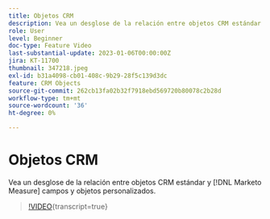 ```yaml
---
title: Objetos CRM
description: Vea un desglose de la relación entre objetos CRM estándar y [!DNL Marketo Measure] campos y objetos personalizados.
role: User
level: Beginner
doc-type: Feature Video
last-substantial-update: 2023-01-06T00:00:00Z
jira: KT-11700
thumbnail: 347218.jpeg
exl-id: b31a4098-cb01-408c-9b29-28f5c139d3dc
feature: CRM Objects
source-git-commit: 262cb13fa02b32f7918ebd569720b80078c2b28d
workflow-type: tm+mt
source-wordcount: '36'
ht-degree: 0%

---
```


# Objetos CRM

Vea un desglose de la relación entre objetos CRM estándar y [!DNL Marketo Measure] campos y objetos personalizados.

>[!VIDEO](https://video.tv.adobe.com/v/347218/?learn=on){transcript=true}
